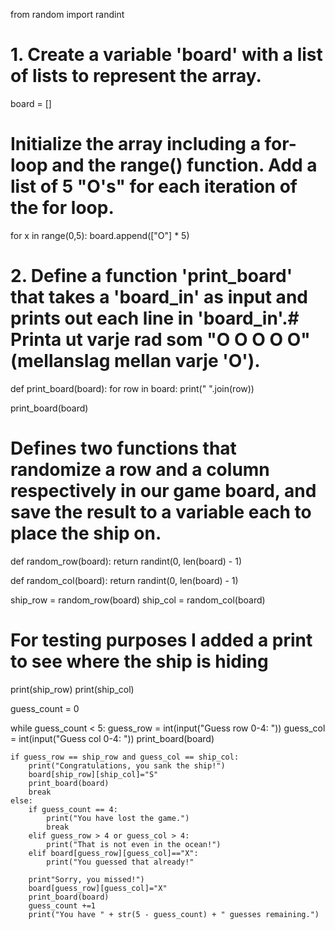 from random import randint

# 1. Create a variable 'board' with a list of lists to represent the array.

board = []

# Initialize the array including a for-loop and the range() function. Add a list of 5 "O's" for each iteration of the for loop.
for x in range(0,5):
  board.append(["O"] * 5)


# 2. Define a function 'print_board' that takes a 'board_in' as input and prints out each line in 'board_in'.# Printa ut varje rad som "O O O O O" (mellanslag mellan varje 'O').  

def print_board(board):
    for row in board:
       print(" ".join(row))

print_board(board)

# Defines two functions that randomize a row and a column respectively in our game board, and save the result to a variable each to place the ship on.
def random_row(board):
    return randint(0, len(board) - 1)
  
def random_col(board):
    return randint(0, len(board) - 1)
    
ship_row = random_row(board)
ship_col = random_col(board)


# For testing purposes I added a print to see where the ship is hiding

print(ship_row)
print(ship_col)

guess_count = 0

while guess_count < 5:
    guess_row = int(input("Guess row 0-4: "))
    guess_col = int(input("Guess col 0-4: "))
    print_board(board)
    
    if guess_row == ship_row and guess_col == ship_col:
        print("Congratulations, you sank the ship!")
        board[ship_row][ship_col]="S"
        print_board(board)
        break
    else:
        if guess_count == 4:
            print("You have lost the game.")
            break
        elif guess_row > 4 or guess_col > 4:
            print("That is not even in the ocean!")
        elif board[guess_row][guess_col]=="X":
            print("You guessed that already!"
            
        print"Sorry, you missed!")
        board[guess_row][guess_col]="X"
        print_board(board)
        guess_count +=1
        print("You have " + str(5 - guess_count) + " guesses remaining.")
        



    